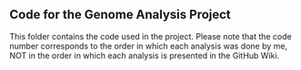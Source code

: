 ## Code for the Genome Analysis Project

This folder contains the code used in the project. Please note that the code number corresponds to the order in which each analysis was done by me, NOT in the order in which each analysis is presented in the GitHub Wiki.
